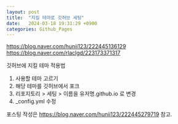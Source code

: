 ```yaml
---
layout: post
title:  "지킬 테마로 깃허브 세팅"
date:   2024-03-18 19:31:29 +0900
categories: Github_Pages
---
```


https://blog.naver.com/hunii123/222445136129
https://blog.naver.com/rlaclgd/223173371317


깃허브에 지킬 테마 적용법
1. 사용할 테마 고르기
2. 해당 테마를 깃허브에서 포크
3. 리포지토리 > 세팅 > 이름을 유저명.github.io 로 변경
4. _config.yml 수정

포스팅 작성은 https://blog.naver.com/hunii123/222445279719 참고.
